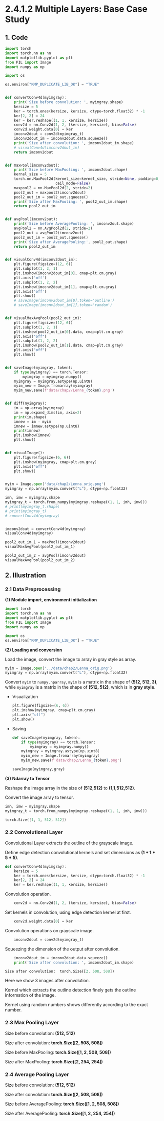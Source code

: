 # 2.4.1.2 Multiple Layers: Base Case Study

## 1. Code
```python
import torch
import torch.nn as nn
import matplotlib.pyplot as plt
from PIL import Image
import numpy as np

import os

os.environ["KMP_DUPLICATE_LIB_OK"] = "TRUE"


def convertConv4d(myimgray):
    print('Size before convolution: ', myimgray.shape)
    kersize = 5
    ker = torch.ones(kersize, kersize, dtype=torch.float32) * -1
    ker[2, 2] = 24
    ker = ker.reshape((1, 1, kersize, kersize))
    conv2d = nn.Conv2d(1, 2, (kersize, kersize), bias=False)
    conv2d.weight.data[0] = ker
    imconv2dout = conv2d(myimgray_t)
    imconv2dout_im = imconv2dout.data.squeeze()
    print('Size after convolution: ', imconv2dout_im.shape)
    # visualConv4d(imconv2dout_im)
    return imconv2dout


def maxPool(imconv2dout):
    print('Size before MaxPooling: ', imconv2dout.shape)
    kernel_size = 5
    torch.nn.MaxPool2d(kernel_size=kernel_size, stride=None, padding=0, dilation=1, return_indices=False,
                       ceil_mode=False)
    maxpool2 = nn.MaxPool2d(2, stride=2)
    pool2_out = maxpool2(imconv2dout)
    pool2_out_im = pool2_out.squeeze()
    print('Size after MaxPooling: ', pool2_out_im.shape)
    return pool2_out_im


def avgPool(imconv2out):
    print('Size before AveragePooling: ', imconv2out.shape)
    avgPool2 = nn.AvgPool2d(2, stride=2)
    pool2_out = avgPool2(imconv2out)
    pool2_out_im = pool2_out.squeeze()
    print('Size after AveragePooling:', pool2_out.shape)
    return pool2_out_im


def visualConv4d(imconv2dout_im):
    plt.figure(figsize=(12, 6))
    plt.subplot(1, 2, 1)
    plt.imshow(imconv2dout_im[0], cmap=plt.cm.gray)
    plt.axis('off')
    plt.subplot(1, 2, 2)
    plt.imshow(imconv2dout_im[1], cmap=plt.cm.gray)
    plt.axis('off')
    plt.show()
    # saveImage(imconv2dout_im[0],token='outline')
    # saveImage(imconv2dout_im[1],token='random')


def visualMaxAvgPool(pool2_out_im):
    plt.figure(figsize=(12, 6))
    plt.subplot(1, 2, 1)
    plt.imshow(pool2_out_im[0].data, cmap=plt.cm.gray)
    plt.axis("off")
    plt.subplot(1, 2, 2)
    plt.imshow(pool2_out_im[1].data, cmap=plt.cm.gray)
    plt.axis("off")
    plt.show()


def saveImage(myimgray, token):
    if type(myimgray) == torch.Tensor:
        myimgray = myimgray.numpy()
    myimgray = myimgray.astype(np.uint8)
    myim_new = Image.fromarray(myimgray)
    myim_new.save(f'data/chap2/Lenna_{token}.png')


def diff(myimgray):
    im = np.array(myimgray)
    im = np.expand_dims(im, axis=2)
    print(im.shape)
    imnew = im - myim
    imnew = imnew.astype(np.uint8)
    print(imnew)
    plt.imshow(imnew)
    plt.show()


def visualImage():
    plt.figure(figsize=(6, 6))
    plt.imshow(myimgray, cmap=plt.cm.gray)
    plt.axis("off")
    plt.show()


myim = Image.open('data/chap2/Lenna_orig.png')
myimgray = np.array(myim.convert("L"), dtype=np.float32)

imh, imw = myimgray.shape
myimgray_t = torch.from_numpy(myimgray.reshape((1, 1, imh, imw)))
# print(myimgray_t.shape)
# print(myimgray_t)
# convertConv4d(myimgray)


imconv2dout = convertConv4d(myimgray)
visualConv4d(myimgray)

pool2_out_im_1 = maxPool(imconv2dout)
visualMaxAvgPool(pool2_out_im_1)

pool2_out_im_2 = avgPool(imconv2dout)
visualMaxAvgPool(pool2_out_im_2)

```

## 2. Illustration

### 2.1 Data Preprocessing

**(1) Module import, environment initialization**

  ```python
  import torch
  import torch.nn as nn
  import matplotlib.pyplot as plt
  from PIL import Image
  import numpy as np
  
  import os
  os.environ["KMP_DUPLICATE_LIB_OK"] = "TRUE"
  ```

**(2) Loading and conversion**

Load the image, convert the image to array in gray style as array.

```python
myim = Image.open('../data/chap2/Lenna_orig.png')
myimgray = np.array(myim.convert("L"), dtype=np.float32)
```

Convert ```myim``` to ```numpy.nparray```,  ```myim``` is
a matrix in the shape of **(512, 512, 3)**, while ```myimgray```
is a matrix in the shape of **(512, 512)**, which is in **gray style**.

- Visualization
  ```python
  plt.figure(figsize=(6, 6))
  plt.imshow(myimgray, cmap=plt.cm.gray)
  plt.axis("off")
  plt.show()
  ```

- Saving
  ```python
  def saveImage(myimgray, token):
      if type(myimgray) == torch.Tensor:
          myimgray = myimgray.numpy()
      myimgray = myimgray.astype(np.uint8)
      myim_new = Image.fromarray(myimgray)
      myim_new.save(f'data/chap2/Lenna_{token}.png')
  
  saveImage(myimgray,gray)
  ```

**(3) Ndarray to Tensor**

Reshape the image array in the size of **(512,512)** to **(1,1,512,512)**.

Convert the image array to tensor.

```python
imh, imw = myimgray.shape
myimgray_t = torch.from_numpy(myimgray.reshape((1, 1, imh, imw)))

torch.Size([1, 1, 512, 512])
```

### 2.2 Convolutional Layer

Convolutional Layer extracts the outline of the grayscale image.

Define edge detection convolutional kernels and set dimensions as **(1 * 1 * 5 * 5)**.

```python
def convertConv4d(myimgray):
    kersize = 5
    ker = torch.ones(kersize, kersize, dtype=torch.float32) * -1
    ker[2, 2] = 24
    ker = ker.reshape((1, 1, kersize, kersize))
```

Convolution operation.
```python
    conv2d = nn.Conv2d(1, 2, (kersize, kersize), bias=False)
```

Set kernels in convolution, using edge detection kernel at first.
```python
    conv2d.weight.data[0] = ker
```

Convolution operations on grayscale image.
```python
    imconv2dout = conv2d(myimgray_t)
```

Squeezing the dimension of the output after convolution.
```python
    imconv2dout_im = imconv2dout.data.squeeze()
    print('Size after convolution: ', imconv2dout_im.shape)

Size after convolution:  torch.Size([2, 508, 508])
```

Here we show 3 images after convolution.

Kernel which extracts the outline detection finely gets the outline information of the image.

Kernel using random numbers shows differently according to the exact number.

### 2.3 Max Pooling Layer

Size before convolution:  **(512, 512)**

Size after convolution:  **torch.Size([2, 508, 508])**

Size before MaxPooling:  **torch.Size([1, 2, 508, 508])**

Size after MaxPooling:  **torch.Size([2, 254, 254])**

### 2.4 Average Pooling Layer

Size before convolution:  **(512, 512)**

Size after convolution:  **torch.Size([2, 508, 508])**

Size before AveragePooling:  **torch.Size([1, 2, 508, 508])**

Size after AveragePooling: **torch.Size([1, 2, 254, 254])**
